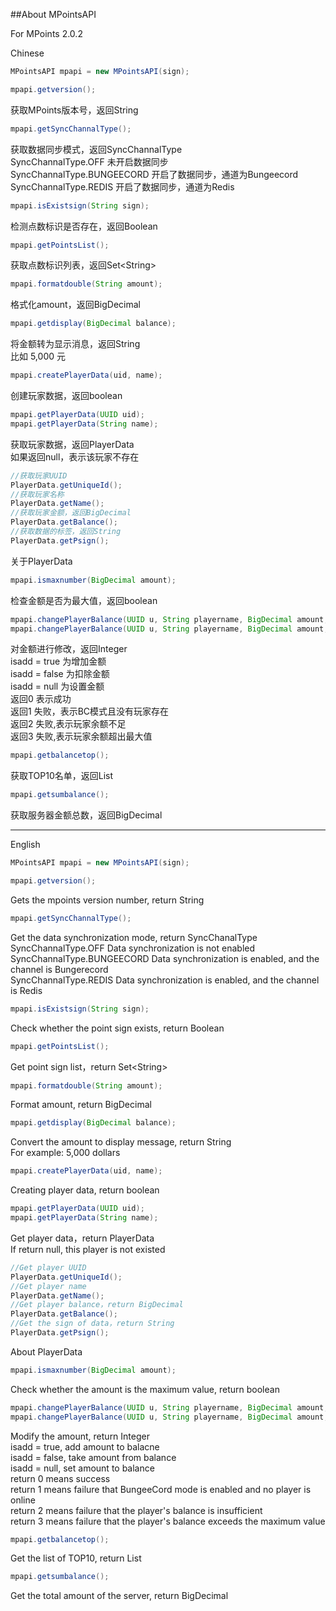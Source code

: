 ##About MPointsAPI

For MPoints 2.0.2

Chinese
```java
MPointsAPI mpapi = new MPointsAPI(sign);
```

```java
mpapi.getversion();
```
获取MPoints版本号，返回String

```java
mpapi.getSyncChannalType();
```
获取数据同步模式，返回SyncChannalType  
SyncChannalType.OFF 未开启数据同步  
SyncChannalType.BUNGEECORD 开启了数据同步，通道为Bungeecord  
SyncChannalType.REDIS 开启了数据同步，通道为Redis

```java
mpapi.isExistsign(String sign);
```
检测点数标识是否存在，返回Boolean

```java
mpapi.getPointsList();
```
获取点数标识列表，返回Set&lt;String&gt;

```java
mpapi.formatdouble(String amount);
```
格式化amount，返回BigDecimal

```java
mpapi.getdisplay(BigDecimal balance);
```
将金额转为显示消息，返回String  
比如 5,000 元

```java
mpapi.createPlayerData(uid, name);
```
创建玩家数据，返回boolean

```java
mpapi.getPlayerData(UUID uid);
mpapi.getPlayerData(String name);
```
获取玩家数据，返回PlayerData  
如果返回null，表示该玩家不存在

```java
//获取玩家UUID
PlayerData.getUniqueId();
//获取玩家名称
PlayerData.getName();
//获取玩家金额，返回BigDecimal
PlayerData.getBalance();
//获取数据的标签，返回String
PlayerData.getPsign();
```
关于PlayerData

```java
mpapi.ismaxnumber(BigDecimal amount);
```
检查金额是否为最大值，返回boolean

```java
mpapi.changePlayerBalance(UUID u, String playername, BigDecimal amount, Boolean isadd);
mpapi.changePlayerBalance(UUID u, String playername, BigDecimal amount, Boolean isadd, String pluginname);
```
对金额进行修改，返回Integer  
isadd = true 为增加金额  
isadd = false 为扣除金额  
isadd = null 为设置金额  
返回0 表示成功  
返回1 失败，表示BC模式且没有玩家存在  
返回2 失败,表示玩家余额不足  
返回3 失败,表示玩家余额超出最大值

```java
mpapi.getbalancetop();
```
获取TOP10名单，返回List<String>

```java
mpapi.getsumbalance();
```
获取服务器金额总数，返回BigDecimal



****


English
```java
MPointsAPI mpapi = new MPointsAPI(sign);
```

```java
mpapi.getversion();
```
Gets the mpoints version number, return String

```java
mpapi.getSyncChannalType();
```
Get the data synchronization mode, return SyncChanalType  
SyncChannalType.OFF Data synchronization is not enabled  
SyncChannalType.BUNGEECORD Data synchronization is enabled, and the channel is Bungerecord  
SyncChannalType.REDIS Data synchronization is enabled, and the channel is Redis

```java
mpapi.isExistsign(String sign);
```
Check whether the point sign exists, return Boolean

```java
mpapi.getPointsList();
```
Get point sign list，return Set&lt;String&gt;

```java
mpapi.formatdouble(String amount);
```
Format amount, return BigDecimal

```java
mpapi.getdisplay(BigDecimal balance);
```
Convert the amount to display message, return String  
For example: 5,000 dollars

```java
mpapi.createPlayerData(uid, name);
```
Creating player data, return boolean

```java
mpapi.getPlayerData(UUID uid);
mpapi.getPlayerData(String name);
```
Get player data，return PlayerData  
If return null, this player is not existed

```java
//Get player UUID
PlayerData.getUniqueId();
//Get player name
PlayerData.getName();
//Get player balance，return BigDecimal
PlayerData.getBalance();
//Get the sign of data，return String
PlayerData.getPsign();
```
About PlayerData

```java
mpapi.ismaxnumber(BigDecimal amount);
```
Check whether the amount is the maximum value, return boolean

```java
mpapi.changePlayerBalance(UUID u, String playername, BigDecimal amount, Boolean isadd);
mpapi.changePlayerBalance(UUID u, String playername, BigDecimal amount, Boolean isadd, String pluginname);
```
Modify the amount, return Integer  
isadd = true, add amount to balacne  
isadd = false, take amount from balance  
isadd = null, set amount to balance  
return 0 means success  
return 1 means failure that BungeeCord mode is enabled and no player is online  
return 2 means failure that the player's balance is insufficient  
return 3 means failure that the player's balance exceeds the maximum value

```java
mpapi.getbalancetop();
```
Get the list of TOP10, return List<String>

```java
mpapi.getsumbalance();
```
Get the total amount of the server, return BigDecimal